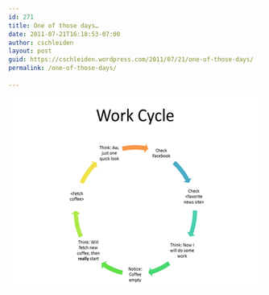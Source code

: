 ```yaml
---
id: 271
title: One of those days…
date: 2011-07-21T16:18:53-07:00
author: cschleiden
layout: post
guid: https://cschleiden.wordpress.com/2011/07/21/one-of-those-days/
permalink: /one-of-those-days/

---
```

[<img style="background-image:none;border-bottom:0;border-left:0;padding-left:0;padding-right:0;display:inline;border-top:0;border-right:0;padding-top:0;" title="cycle" border="0" alt="cycle" src="/assets/wp-content/uploads/2011/07/cycle_thumb1.png" width="534" height="381" />](/assets/wp-content/uploads/2011/07/cycle1.png)
